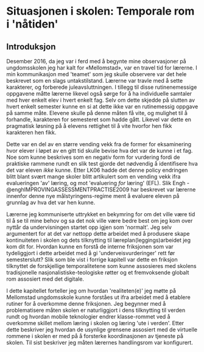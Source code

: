 # Situasjonen i skolen: Temporale rom i 'nåtiden'

## Introduksjon

Desember 2016, da jeg var i ferd med å begynte mine observasjoner på ungdomsskolen jeg har kalt for «Mellomstad», var en travel tid for lærerne. I min kommunikasjon med 'teamet' som jeg skulle observere var det hele beskrevet som en slags untakstilstand. Lærerne var travle med å sette karakterer, og forberede juleavsluttningen. I tillegg til disse rutinenemessige oppgavene måtte lærerne likevel også sørge for å ha individuelle samtaler med hver enkelt elev i hvert enkelt fag. Selv om dette skjedde på slutten av hvert enkelt semester kunne en si at dette ikke var en rutinemessig oppgave på samme måte. Elevene skulle på denne måten få vite, og mulighet til å forhandle, karakteren for semesteret som hadde gått. Likevel var dette en pragmatisk løsning på å elevens rettighet til å vite hvorfor hen fikk karakteren hen fikk.

Dette var en del av en større vending vekk fra de former for eksaminering hvor elever i løpet av en gitt tid skulle bevise hva det var de kunne i et fag. Noe som kunne beskrives som en negativ form for vurdering fordi de praktiske rammene rundt en slik test gjorde det nødvendig å identifisere hva det var eleven *ikke* kunne. Etter LK06 hadde det denne policy endringen blitt blant svært mange skoler blitt artikulert som en vending vekk ifra evalueringen 'av' læring, og mot 'evaluering *for* læring' (EFL). Slik Engh -@enghIMPROVINGASSESSMENTPRACTISE2009 har beskrevet var lærerne innenfor denne nye målstyringens-regime ment å evaluere eleven på grunnlag av hva det var hen kunne.

Lærerne jeg kommuniserte uttrykket en bekymring for om det ville være tid til å se til mine behov og sa det nok ville være bedre best om jeg kom over nyttår da undervisningen startet opp igjen som 'normalt'. Jeg selv argumentert for at det var nettopp dette arbeidet med å produsere skape kontinuiteten i skolen og dets tilknytting til læreplan(leggings)arbeidet jeg kom dit for. Hvordan kunne en forstå de interne friksjonen som var tydeliggjort i dette arbeidet med å gi 'underveisvurderinger' rett før semesterslutt? Slik som ble vist i forrige kapitell var dette en friksjon tilknyttet de forskjellige temporalitetene som kunne assosieres med skolens tradisjonelle nasjonalistiske-teologiske røtter og et fremvoksende globalt rom assosiert med det digitale.

I dette kapitellet forteller jeg om hvordan 'realiteten(e)' jeg møtte på Mellomstad ungdomsskole kunne forståes ut ifra arbeidet med å etablere rutiner for å overkomme denne friksjonen. Jeg begynner med å problematisere måten skolen er naturliggjort i dens tilknytting til verden rundt og hvordan mobile teknologier endrer klasse-rommet ved å overkomme skillet mellom læring i skolen og læring 'ute i verden'. Etter dette beskriver jeg hvordan de usynlige grensene assosiert med de virtuelle rommene i skolen er med på å forsterke koordinasjonen av tjeneste på skolen. Til sist beskriver jeg måten lærernes handlingsrom var konfigurert.
